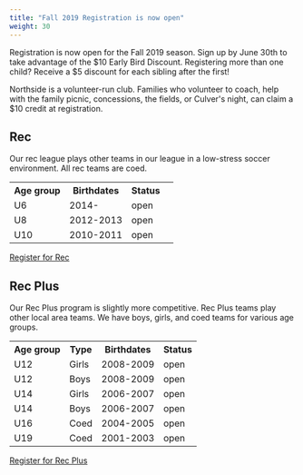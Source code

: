 ```yaml
---
title: "Fall 2019 Registration is now open"
weight: 30
---
```


Registration is now open for the Fall 2019 season.  Sign up by
June 30th to take advantage of the $10 Early Bird Discount.
Registering more than one child?  Receive a $5 discount for each
sibling after the first!<!--more-->

Northside is a volunteer-run club.  Families who volunteer to coach,
help with the family picnic, concessions, the fields, or Culver's
night, can claim a $10 credit at registration.

## Rec

Our rec league plays other teams in our league in a low-stress soccer
environment.  All rec teams are coed.

<table class="table" style="width: auto !important">
  <tr>
    <th>Age group</th>
    <th>Birthdates</th>
    <th>Status</th>
  </th>
  <tr>
    <td>U6</td>
    <td>2014-</td>
    <td>open</td>
  </tr>
  <tr>
    <td>U8</td>
    <td>2012-2013</td>
    <td>open</td>
  </tr>
  <tr>
    <td>U10</td>
    <td>2010-2011</td>
    <td>open<td>
  </tr>
</table>

<a class="btn btn-primary" href="https://www.gotsport.com/asp/application/reg/?ProgramID=81823">Register for Rec</a>

## Rec Plus

Our Rec Plus program is slightly more competitive.  Rec Plus teams
play other local area teams.  We have boys, girls, and coed teams for
various age groups.

<table class="table" style="width: auto !important">
  <tr>
    <th>Age group</th>
    <th>Type</th>
    <th>Birthdates</th>
    <th>Status</th>
  </th>
  <tr>
    <td>U12</td>
    <td>Girls</td>
    <td>2008-2009</td>
    <td>open</td>
  </tr>
  <tr>
    <td>U12</td>
    <td>Boys</td>
    <td>2008-2009</td>
    <td>open</td>
  </tr>
  <tr>
    <td>U14</td>
    <td>Girls</td>
    <td>2006-2007</td>
    <td>open</td>
  </tr>
  <tr>
    <td>U14</td>
    <td>Boys</td>
    <td>2006-2007</td>
    <td>open</td>
  </tr>
  <tr>
    <td>U16</td>
    <td>Coed</td>
    <td>2004-2005</td>
    <td>open</td>
  </tr>
  <tr>
    <td>U19</td>
    <td>Coed</td>
    <td>2001-2003</td>
    <td>open</td>
  </tr>
</table>

<a class="btn btn-primary" href="https://www.gotsport.com/asp/application/reg/?ProgramID=81824">Register for Rec Plus</a>
